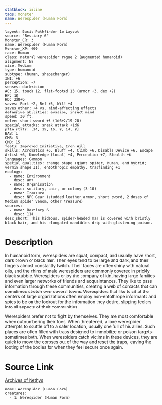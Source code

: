 ```yaml
---
statblock: inline
tags: monster
name: Werespider (Human Form)
---
```

```statblock
layout: Basic Pathfinder 1e Layout
source: "Bestiary 6"
Monster_CR: 2
name: Werespider (Human Form)
Monster_XP: 600
race: Human
class: natural werespider rogue 2 (augmented humanoid)
alignment: NE
size: Medium
type: humanoid
subtype: (human, shapechanger)
INI: +6
perception: +7
senses: darkvision
AC: 15, touch 12, flat-footed 13 (armor +3, dex +2)
HP: 18
HD: 2d8+6
saves: Fort +2, Ref +5, Will +4
saves_other: +4 vs. mind-affecting effects
defensive_abilities: evasion, insect mind
speed: 30 ft.
melee: short sword +3 (1d6+2/19-20)
special_attacks: sneak attack +1d6
pf1e_stats: [14, 15, 15, 8, 14, 8]
BAB: 1
CMB: 3
CMD: 15
feats: Improved Initiative, Iron Will
skills: Acrobatics +6, Bluff +4, Climb +6, Disable Device +6, Escape Artist +6, Knowledge (local) +4, Perception +7, Stealth +6
languages: Common
special_qualities: change shape (giant spider, human, and hybrid; vermin shape II), entothropic empathy, trapfinding +1
ecology:
  - name: Environment
    desc: any
  - name: Organisation
    desc: solitary, pair, or colony (3-10)
  - name: Treasure
    desc: NPC Gear (studded leather armor, short sword, 2 doses of Medium spider venom, other treasure)
sources:
  - name: Bestiary 6
    desc: 118
desc_short: This hideous, spider-headed man is covered with bristly black hair, and his elongated mandibles drip with glistening poison.
```
# Description
In humanoid form, werespiders are squat, compact, and usually have short, dark brown or black hair. Their eyes tend to be large and dark, and their fingers almost constantly twitch. Their faces are often shiny with natural oils, and the chins of male werespiders are commonly covered in prickly black stubble. Werespiders enjoy the company of kin, having large families and even larger networks of friends and acquaintances. They like to pass information through these communities, creating a web of contacts that can sometimes stretch over several towns. Werespiders that like to sit at the centers of large organizations often employ non-entothrope informants and spies to be on the lookout for the information they desire, slipping feelers into all aspects of their communities. 

Werespiders prefer not to fight by themselves. They are most comfortable when outnumbering their foes. When threatened, a lone werespider attempts to scuttle off to a safer location, usually one full of his allies. Such places are often filled with traps designed to immobilize or poison targets- sometimes both. When werespiders catch victims in these devices, they are quick to move the corpses out of the way and reset the traps, leaving the looting of the bodies for when they feel secure once again.
# Source Link
[Archives of Nethys](https://aonprd.com/MonsterDisplay.aspx?ItemName=Werespider%20(Human%20Form))
```encounter-table
name: Werespider (Human Form)
creatures:
  - 1: Werespider (Human Form)
```
